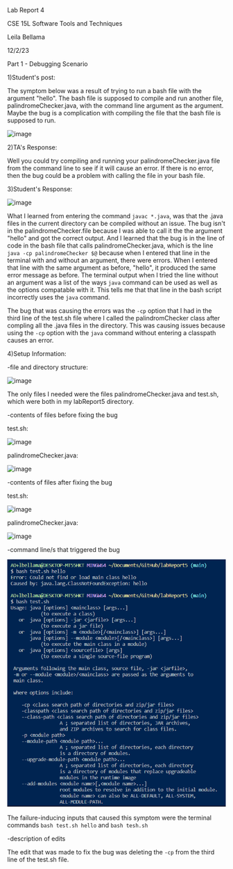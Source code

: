 Lab Report 4

CSE 15L Software Tools and Techniques

Leila Bellama

12/2/23


Part 1 - Debugging Scenario

1)Student's post:

The symptom below was a result of trying to run a bash file with the argument "hello". The bash file is supposed to compile and run another file, palindromeChecker.java, with the command line argument as the argument. Maybe the bug is a complication with compiling the file that the bash file is supposed to run.

![image](https://github.com/lmbellama/cse15l-lab-reports/assets/130100171/8095c00f-d6be-4fde-9be0-e8252e8ac6c5)


2)TA's Response:

Well you could try compiling and running your palindromeChecker.java file from the command line to see if it will cause an error. If there is no error, then the bug could be a problem with calling the file in your bash file.

3)Student's Response:


![image](https://github.com/lmbellama/cse15l-lab-reports/assets/130100171/dc66caf0-a582-4e9e-9658-34d15f8210d3)


What I learned from entering the command `javac *.java`, was that the .java files in the current directory can be compiled without an issue. The bug isn't in the palindromeChecker.file because I was able to call it the the argument "hello" and got the correct output. And I learned that the bug is in the line of code in the bash file that calls palindromeChecker.java, which is the line `java -cp palindromeChecker $@` because when I entered that line in the terminal with and without an argument, there were errors. When I entered that line with the same argument as before, "hello", it produced the same error message as before. The terminal output when I tried the line without an argument was a list of the ways `java` command can be used as well as the options compatable with it. This tells me that that line in the bash script incorrectly uses the `java` command.

The bug that was causing the errors was the `-cp` option that I had in the third line of the test.sh file where I called the palindromChecker class after compling all the .java files in the directory. This was causing issues because using the `-cp` option with the `java` command without entering a classpath causes an error. 

4)Setup Information:

-file and directory structure:

![image](https://github.com/lmbellama/cse15l-lab-reports/assets/130100171/0f8ccab9-ce6a-48c6-ae50-e6ed376178e6)

The only files I needed were the files palindromeChecker.java and test.sh, which were both in my labReport5 directory.

-contents of files before fixing the bug 

test.sh:

![image](https://github.com/lmbellama/cse15l-lab-reports/assets/130100171/6a91d8e8-e1c5-4d5d-ba83-64dfafaa4b46)

palindromeChecker.java:

![image](https://github.com/lmbellama/cse15l-lab-reports/assets/130100171/f1247456-5c7b-4bd9-bb98-e193ec6b9d2e)

-contents of files after fixing the bug

test.sh:

![image](https://github.com/lmbellama/cse15l-lab-reports/assets/130100171/5fb7f769-5fad-4d39-83b7-b03fcc4bfedb)


palindromeChecker.java:

![image](https://github.com/lmbellama/cse15l-lab-reports/assets/130100171/f1247456-5c7b-4bd9-bb98-e193ec6b9d2e)

-command line/s that triggered the bug

![Image](terminalError.PNG)

The failure-inducing inputs that caused this symptom were the terminal commands `bash test.sh hello` and `bash tesh.sh`  

-description of edits

The edit that was made to fix the bug was deleting the `-cp` from the third line of the test.sh file. 
